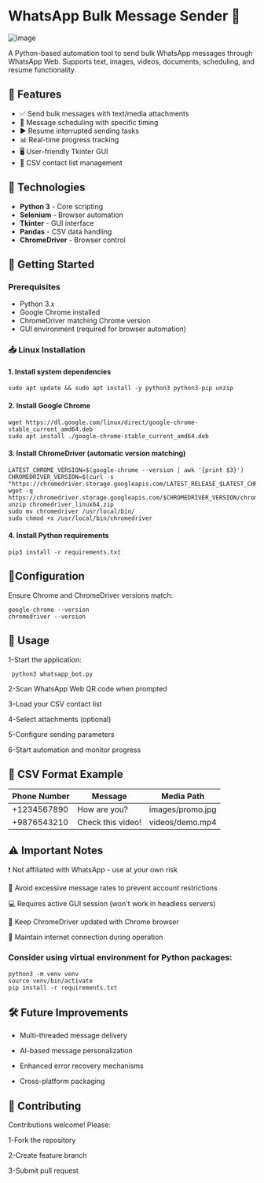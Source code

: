 # WhatsApp Bulk Message Sender 🚀

![image](https://github.com/user-attachments/assets/080a43f6-9c46-4600-a880-e1689dc62954)

A Python-based automation tool to send bulk WhatsApp messages through WhatsApp Web. Supports text, images, videos, documents, scheduling, and resume functionality.

## 🎯 Features
- ✅ Send bulk messages with text/media attachments
- 📅 Message scheduling with specific timing
- ▶️ Resume interrupted sending tasks
- 📊 Real-time progress tracking
- 🖥️ User-friendly Tkinter GUI
- 📁 CSV contact list management

## 🔧 Technologies
- **Python 3** - Core scripting
- **Selenium** - Browser automation
- **Tkinter** - GUI interface
- **Pandas** - CSV data handling
- **ChromeDriver** - Browser control

## 🚀 Getting Started

### Prerequisites
- Python 3.x
- Google Chrome installed
- ChromeDriver matching Chrome version
- GUI environment (required for browser automation)

### 📥 Linux Installation

#### 1. Install system dependencies
    sudo apt update && sudo apt install -y python3 python3-pip unzip

#### 2. Install Google Chrome
    wget https://dl.google.com/linux/direct/google-chrome-stable_current_amd64.deb
    sudo apt install ./google-chrome-stable_current_amd64.deb

#### 3. Install ChromeDriver (automatic version matching)
    LATEST_CHROME_VERSION=$(google-chrome --version | awk '{print $3}')
    CHROMEDRIVER_VERSION=$(curl -s "https://chromedriver.storage.googleapis.com/LATEST_RELEASE_$LATEST_CHROME_VERSION")
    wget -q https://chromedriver.storage.googleapis.com/$CHROMEDRIVER_VERSION/chromedriver_linux64.zip
    unzip chromedriver_linux64.zip
    sudo mv chromedriver /usr/local/bin/
    sudo chmod +x /usr/local/bin/chromedriver

#### 4. Install Python requirements
    pip3 install -r requirements.txt

## 🔧Configuration

Ensure Chrome and ChromeDriver versions match:

    google-chrome --version
    chromedriver --version



## 📖 Usage

1-Start the application:
 
     python3 whatsapp_bot.py


2-Scan WhatsApp Web QR code when prompted

3-Load your CSV contact list

4-Select attachments (optional)

5-Configure sending parameters

6-Start automation and monitor progress

## 📜 CSV Format Example

| **Phone Number**  | **Message**           | **Media Path**       |
|-------------------|----------------------|----------------------|
| +1234567890      | How are you?          | images/promo.jpg     |
| +9876543210      | Check this video!     | videos/demo.mp4      |






## ⚠️ Important Notes

  ❗ Not affiliated with WhatsApp - use at your own risk
        
  🚫 Avoid excessive message rates to prevent account restrictions
        
  💻 Requires active GUI session (won't work in headless servers)
        
  🔄 Keep ChromeDriver updated with Chrome browser
        
  📲 Maintain internet connection during operation
        
### Consider using virtual environment for Python packages:
    
    python3 -m venv venv
    source venv/bin/activate
    pip install -r requirements.txt

## 🛠 Future Improvements

- Multi-threaded message delivery

- AI-based message personalization

- Enhanced error recovery mechanisms
 
- Cross-platform packaging

## 🤝 Contributing

Contributions welcome! Please:

1-Fork the repository

2-Create feature branch

3-Submit pull request
